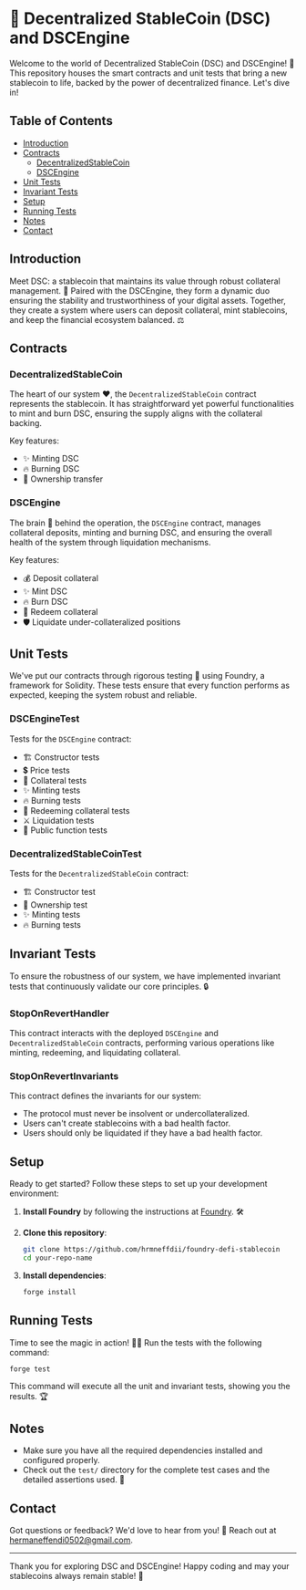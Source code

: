 # 🌟 Decentralized StableCoin (DSC) and DSCEngine

Welcome to the world of Decentralized StableCoin (DSC) and DSCEngine! 🚀 This repository houses the smart contracts and unit tests that bring a new stablecoin to life, backed by the power of decentralized finance. Let's dive in!

## Table of Contents

- [Introduction](#introduction)
- [Contracts](#contracts)
  - [DecentralizedStableCoin](#decentralizedstablecoin)
  - [DSCEngine](#dscengine)
- [Unit Tests](#unit-tests)
- [Invariant Tests](#invariant-tests)
- [Setup](#setup)
- [Running Tests](#running-tests)
- [Notes](#notes)
- [Contact](#contact)

## Introduction

Meet DSC: a stablecoin that maintains its value through robust collateral management. 🏦 Paired with the DSCEngine, they form a dynamic duo ensuring the stability and trustworthiness of your digital assets. Together, they create a system where users can deposit collateral, mint stablecoins, and keep the financial ecosystem balanced. ⚖️

## Contracts

### DecentralizedStableCoin

The heart of our system ❤️, the `DecentralizedStableCoin` contract represents the stablecoin. It has straightforward yet powerful functionalities to mint and burn DSC, ensuring the supply aligns with the collateral backing.

Key features:
- ✨ Minting DSC
- 🔥 Burning DSC
- 👑 Ownership transfer

### DSCEngine

The brain 🧠 behind the operation, the `DSCEngine` contract, manages collateral deposits, minting and burning DSC, and ensuring the overall health of the system through liquidation mechanisms.

Key features:
- 💰 Deposit collateral
- ✨ Mint DSC
- 🔥 Burn DSC
- 🔄 Redeem collateral
- 🛡️ Liquidate under-collateralized positions

## Unit Tests

We've put our contracts through rigorous testing 🧪 using Foundry, a framework for Solidity. These tests ensure that every function performs as expected, keeping the system robust and reliable.

### DSCEngineTest

Tests for the `DSCEngine` contract:
- 🏗️ Constructor tests
- 💲 Price tests
- 🏦 Collateral tests
- ✨ Minting tests
- 🔥 Burning tests
- 🔄 Redeeming collateral tests
- ⚔️ Liquidation tests
- 📢 Public function tests

### DecentralizedStableCoinTest

Tests for the `DecentralizedStableCoin` contract:
- 🏗️ Constructor test
- 👑 Ownership test
- ✨ Minting tests
- 🔥 Burning tests

## Invariant Tests

To ensure the robustness of our system, we have implemented invariant tests that continuously validate our core principles. 🔒

### StopOnRevertHandler

This contract interacts with the deployed `DSCEngine` and `DecentralizedStableCoin` contracts, performing various operations like minting, redeeming, and liquidating collateral.

### StopOnRevertInvariants

This contract defines the invariants for our system:
- The protocol must never be insolvent or undercollateralized.
- Users can't create stablecoins with a bad health factor.
- Users should only be liquidated if they have a bad health factor.

## Setup

Ready to get started? Follow these steps to set up your development environment:

1. **Install Foundry** by following the instructions at [Foundry](https://book.getfoundry.sh/getting-started/installation). 🛠️

2. **Clone this repository**:
   ```bash
   git clone https://github.com/hrmneffdii/foundry-defi-stablecoin
   cd your-repo-name
   ```

3. **Install dependencies**:
   ```bash
   forge install
   ```

## Running Tests

Time to see the magic in action! 🧙‍♂️ Run the tests with the following command:
```bash
forge test
```

This command will execute all the unit and invariant tests, showing you the results. 🏆

## Notes

- Make sure you have all the required dependencies installed and configured properly.
- Check out the `test/` directory for the complete test cases and the detailed assertions used. 🧾

## Contact

Got questions or feedback? We'd love to hear from you! 📧 Reach out at hermaneffendi0502@gmail.com.

---

Thank you for exploring DSC and DSCEngine! Happy coding and may your stablecoins always remain stable! 🌟
